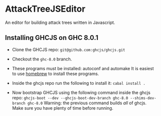 # AttackTreeJSEditor
An editor for building attack trees written in Javascript.

Installing GHCJS on GHC 8.0.1
-----------------------------

- Clone the GHCJS repo:
  ``git@github.com:ghcjs/ghcjs.git``

- Checkout the ``ghc-8.0`` branch.

- These programs must be installed: autoconf and automake
  It is easiest to use [homebrew](https://brew.sh/) to install these programs.

- Inside the ghcjs repo run the following to install it:
  ``cabal install .``

- Now bootstrap GHCJS using the following command inside the ghcjs repo:
  ``ghcjs-boot --dev --ghcjs-boot-dev-branch ghc-8.0 --shims-dev-branch ghc-8.0``
  Warning: the previous command builds *all* of ghcjs.  Make sure you have plenty of time before running.